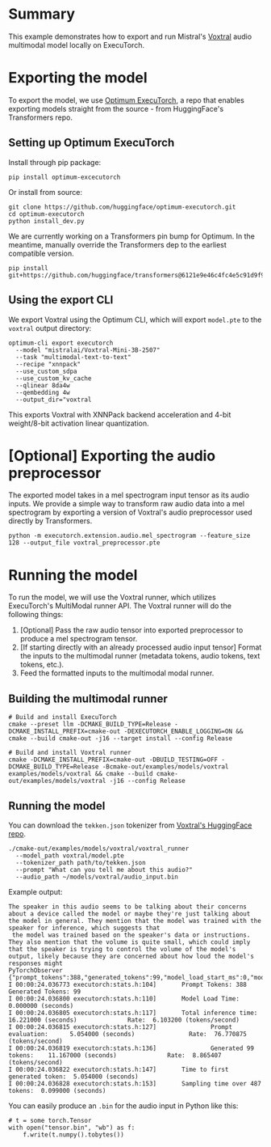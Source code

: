 # Summary

This example demonstrates how to export and run Mistral's [Voxtral](https://huggingface.co/mistralai/Voxtral-Mini-3B-2507) audio multimodal model locally on ExecuTorch.

# Exporting the model
To export the model, we use [Optimum ExecuTorch](https://github.com/huggingface/optimum-executorch), a repo that enables exporting models straight from the source - from HuggingFace's Transformers repo.

## Setting up Optimum ExecuTorch
Install through pip package:
```
pip install optimum-excecutorch
```

Or install from source:
```
git clone https://github.com/huggingface/optimum-executorch.git
cd optimum-executorch
python install_dev.py
```

We are currently working on a Transformers pin bump for Optimum. In the meantime, manually override the Transformers dep to the earliest compatible version.
```
pip install git+https://github.com/huggingface/transformers@6121e9e46c4fc4e5c91d9f927aef5490691850cf#egg=transformers
```

## Using the export CLI
We export Voxtral using the Optimum CLI, which will export `model.pte` to the `voxtral` output directory:
```
optimum-cli export executorch
  --model "mistralai/Voxtral-Mini-3B-2507"
  --task "multimodal-text-to-text"
  --recipe "xnnpack"
  --use_custom_sdpa
  --use_custom_kv_cache
  --qlinear 8da4w
  --qembedding 4w
  --output_dir="voxtral
```

This exports Voxtral with XNNPack backend acceleration and 4-bit weight/8-bit activation linear quantization.

# [Optional] Exporting the audio preprocessor
The exported model takes in a mel spectrogram input tensor as its audio inputs.
We provide a simple way to transform raw audio data into a mel spectrogram by exporting a version of Voxtral's audio preprocessor used directly by Transformers.

```
python -m executorch.extension.audio.mel_spectrogram --feature_size 128 --output_file voxtral_preprocessor.pte
```

# Running the model
To run the model, we will use the Voxtral runner, which utilizes ExecuTorch's MultiModal runner API.
The Voxtral runner will do the following things:
1. [Optional] Pass the raw audio tensor into exported preprocessor to produce a mel spectrogram tensor.
2. [If starting directly with an already processed audio input tensor] Format the inputs to the multimodal runner (metadata tokens, audio tokens, text tokens, etc.).
3. Feed the formatted inputs to the multimodal modal runner.

## Building the multimodal runner
```
# Build and install ExecuTorch
cmake --preset llm -DCMAKE_BUILD_TYPE=Release -DCMAKE_INSTALL_PREFIX=cmake-out -DEXECUTORCH_ENABLE_LOGGING=ON && cmake --build cmake-out -j16 --target install --config Release

# Build and install Voxtral runner
cmake -DCMAKE_INSTALL_PREFIX=cmake-out -DBUILD_TESTING=OFF -DCMAKE_BUILD_TYPE=Release -Bcmake-out/examples/models/voxtral examples/models/voxtral && cmake --build cmake-out/examples/models/voxtral -j16 --config Release
```

## Running the model
You can download the `tekken.json` tokenizer from [Voxtral's HuggingFace repo](https://huggingface.co/mistralai/Voxtral-Mini-3B-2507).
```
./cmake-out/examples/models/voxtral/voxtral_runner
  --model_path voxtral/model.pte
  --tokenizer_path path/to/tekken.json
  --prompt "What can you tell me about this audio?"
  --audio_path ~/models/voxtral/audio_input.bin
```

Example output:
```
The speaker in this audio seems to be talking about their concerns about a device called the model or maybe they're just talking about the model in general. They mention that the model was trained with the speaker for inference, which suggests that
 the model was trained based on the speaker's data or instructions. They also mention that the volume is quite small, which could imply that the speaker is trying to control the volume of the model's output, likely because they are concerned about how loud the model's responses might
PyTorchObserver {"prompt_tokens":388,"generated_tokens":99,"model_load_start_ms":0,"model_load_end_ms":0,"inference_start_ms":1756351346381,"inference_end_ms":1756351362602,"prompt_eval_end_ms":1756351351435,"first_token_ms":1756351351435,"aggregate_sampling_time_ms":99,"SCALING_FACTOR_UNITS_PER_SECOND":1000}
I 00:00:24.036773 executorch:stats.h:104]       Prompt Tokens: 388    Generated Tokens: 99
I 00:00:24.036800 executorch:stats.h:110]       Model Load Time:                0.000000 (seconds)
I 00:00:24.036805 executorch:stats.h:117]       Total inference time:           16.221000 (seconds)              Rate:  6.103200 (tokens/second)
I 00:00:24.036815 executorch:stats.h:127]               Prompt evaluation:      5.054000 (seconds)               Rate:  76.770875 (tokens/second)
I 00:00:24.036819 executorch:stats.h:136]               Generated 99 tokens:    11.167000 (seconds)              Rate:  8.865407 (tokens/second)
I 00:00:24.036822 executorch:stats.h:147]       Time to first generated token:  5.054000 (seconds)
I 00:00:24.036828 executorch:stats.h:153]       Sampling time over 487 tokens:  0.099000 (seconds)
```

You can easily produce an `.bin` for the audio input in Python like this:
```
# t = some torch.Tensor
with open("tensor.bin", "wb") as f:
    f.write(t.numpy().tobytes())
```
